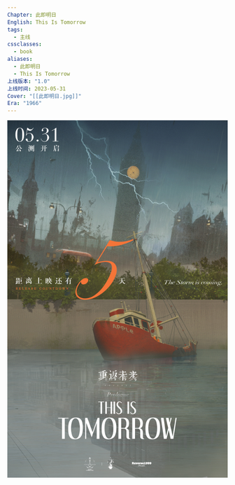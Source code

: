 ```yaml
---
Chapter: 此即明日
English: This Is Tomorrow
tags:
  - 主线
cssclasses:
  - book
aliases:
  - 此即明日
  - This Is Tomorrow
上线版本: "1.0"
上线时间: 2023-05-31
Cover: "[[此即明日.jpg]]"
Era: "1966"
---
```

![cover](assets/序幕%20此即明日.assets/此即明日.jpg)